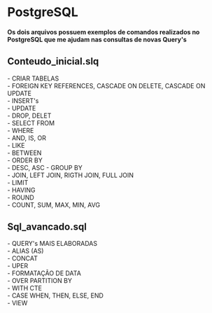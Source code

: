 #  PostgreSQL
<h4> Os dois arquivos possuem exemplos de comandos realizados no PostgreSQL que me ajudam nas consultas de novas Query's </h4>
<h2> Conteudo_inicial.slq </h2>
- CRIAR TABELAS<br/>
- FOREIGN KEY REFERENCES, CASCADE ON DELETE, CASCADE ON UPDATE<br/>
- INSERT's<br/>
- UPDATE<br/>
- DROP, DELET<br/>
- SELECT FROM<br/>
- WHERE<br/>
- AND, IS, OR<br/>
- LIKE<br/>
- BETWEEN<br/>
- ORDER BY<br/>
- DESC, ASC
- GROUP BY<br/>
- JOIN, LEFT JOIN, RIGTH JOIN, FULL JOIN<br/>
- LIMIT<br/>
- HAVING<br/>
- ROUND<br/>
- COUNT, SUM, MAX, MIN, AVG<br/>
<h2> Sql_avancado.sql </h2>
- QUERY's MAIS ELABORADAS<br/>
- ALIAS (AS)<br/>
- CONCAT<br/>
- UPER<br/>
- FORMATAÇÃO DE DATA<br/>
- OVER PARTITION BY<br/>
- WITH CTE<br/>
- CASE WHEN, THEN, ELSE, END<br/>
- VIEW<br/>
